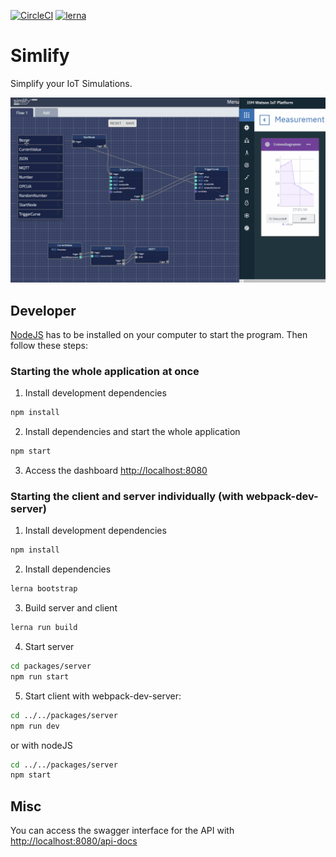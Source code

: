 [![CircleCI](https://circleci.com/gh/simlify/simlify/tree/master.svg?style=svg)](https://circleci.com/gh/simlify/simlify/tree/master)
[![lerna](https://img.shields.io/badge/maintained%20with-lerna-cc00ff.svg)](https://lerna.js.org/)

# Simlify

Simplify your IoT Simulations.

![](./docs/simlify.gif)

## Developer

[NodeJS](https://nodejs.org/en/) has to be installed on your computer to start the program. Then follow these steps:

### Starting the whole application at once
1. Install development dependencies
```bash
npm install
```
2. Install dependencies and start the whole application
```bash
npm start
```

3. Access the dashboard [http://localhost:8080](http://localhost:8080)

### Starting the client and server individually (with webpack-dev-server)

1. Install development dependencies
```bash
npm install
```
2. Install dependencies
```bash
lerna bootstrap
```
3. Build server and client
```bash
lerna run build
```
4. Start server
```bash
cd packages/server
npm run start
```
5. Start client
with webpack-dev-server:
```bash
cd ../../packages/server
npm run dev
```
or with nodeJS
```bash
cd ../../packages/server
npm start
```

## Misc
You can access the swagger interface for the API with [http://localhost:8080/api-docs](http://localhost:8080/api-docs)